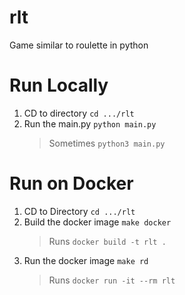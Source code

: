 # rlt

Game similar to roulette in python

# Run Locally

1. CD to directory
   `cd .../rlt`
2. Run the main.py
   `python main.py`
   > Sometimes
   > `python3 main.py`

# Run on Docker

1. CD to Directory
   `cd .../rlt`
2. Build the docker image
   `make docker`
   > Runs
   > `docker build -t rlt .`
3. Run the docker image
   `make rd`
   > Runs
   > `docker run -it --rm rlt`
